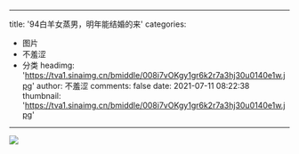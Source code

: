 
---
title: '94白羊女蒸男，明年能结婚的来'
categories: 
 - 图片
 - 不羞涩
 - 分类
headimg: 'https://tva1.sinaimg.cn/bmiddle/008i7vOKgy1gr6k2r7a3hj30u0140e1w.jpg'
author: 不羞涩
comments: false
date: 2021-07-11 08:22:38
thumbnail: 'https://tva1.sinaimg.cn/bmiddle/008i7vOKgy1gr6k2r7a3hj30u0140e1w.jpg'
---

<div>   
<img src="https://tva1.sinaimg.cn/bmiddle/008i7vOKgy1gr6k2r7a3hj30u0140e1w.jpg" referrerpolicy="no-referrer">  
</div>
            